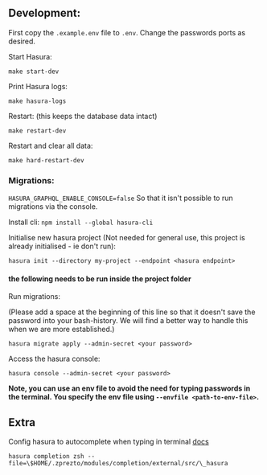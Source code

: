 ## Development:

First copy the `.example.env` file to `.env`. Change the passwords ports as desired.

Start Hasura:

```
make start-dev
```

Print Hasura logs:

```
make hasura-logs
```

Restart: (this keeps the database data intact)

```
make restart-dev
```

Restart and clear all data:

```
make hard-restart-dev
```

### Migrations:

`HASURA_GRAPHQL_ENABLE_CONSOLE=false` So that it isn't possible to run migrations via the console.

Install cli: `npm install --global hasura-cli`

Initialise new hasura project (Not needed for general use, this project is already initialised - ie don't run):

```
hasura init --directory my-project --endpoint <hasura endpoint>
```

#### the following needs to be run inside the project folder

Run migrations:

(Please add a space at the beginning of this line so that it doesn't save the password into your bash-history. We will find a better way to handle this when we are more established.)

```
hasura migrate apply --admin-secret <your password>
```

Access the hasura console:

```
hasura console --admin-secret <your password>
```

**Note, you can use an env file to avoid the need for typing passwords in the terminal. You specify the env file using `--envfile <path-to-env-file>`.**

## Extra

Config hasura to autocomplete when typing in terminal [docs](https://hasura.io/docs/1.0/graphql/manual/hasura-cli/hasura_completion.html#hasura-completion)

```
hasura completion zsh --file=\$HOME/.zprezto/modules/completion/external/src/\_hasura
```
